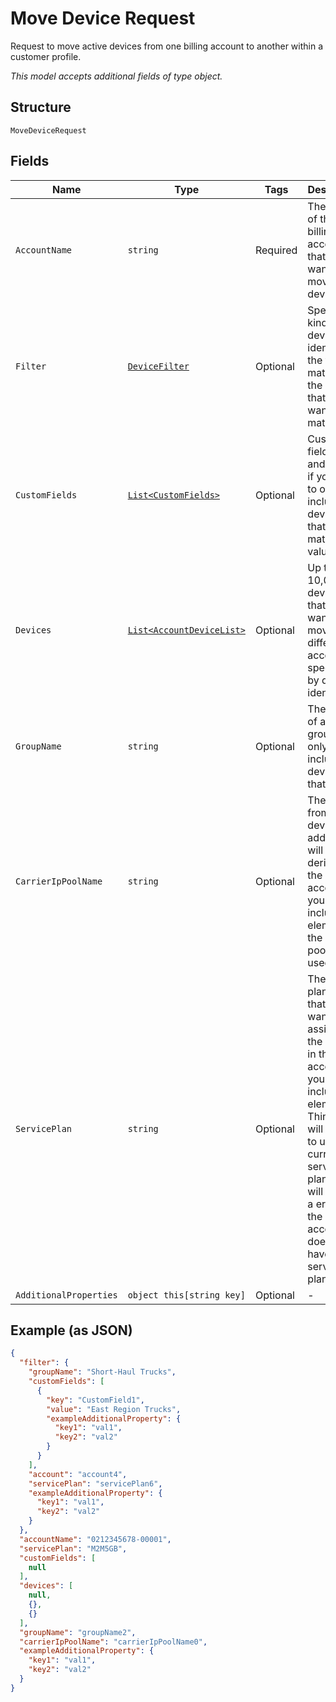 
# Move Device Request

Request to move active devices from one billing account to another within a customer profile.

*This model accepts additional fields of type object.*

## Structure

`MoveDeviceRequest`

## Fields

| Name | Type | Tags | Description |
|  --- | --- | --- | --- |
| `AccountName` | `string` | Required | The name of the billing account that you want to move the devices to. |
| `Filter` | [`DeviceFilter`](../../doc/models/device-filter.md) | Optional | Specify the kind of the device identifier, the type of match, and the string that you want to match. |
| `CustomFields` | [`List<CustomFields>`](../../doc/models/custom-fields.md) | Optional | Custom field names and values, if you want to only include devices that have matching values. |
| `Devices` | [`List<AccountDeviceList>`](../../doc/models/account-device-list.md) | Optional | Up to 10,000 devices that you want to move to a different account, specified by device identifier. |
| `GroupName` | `string` | Optional | The name of a device group, to only include devices in that group. |
| `CarrierIpPoolName` | `string` | Optional | The pool from which device IP addresses will be derived in the new account. If you do not include this element, the default pool will be used. |
| `ServicePlan` | `string` | Optional | The service plan code that you want to assign to the devices in the new account. If you do not include this element, ThingSpace will attempt to use the current service plan, which will result in a error if the new account does not have that service plan. |
| `AdditionalProperties` | `object this[string key]` | Optional | - |

## Example (as JSON)

```json
{
  "filter": {
    "groupName": "Short-Haul Trucks",
    "customFields": [
      {
        "key": "CustomField1",
        "value": "East Region Trucks",
        "exampleAdditionalProperty": {
          "key1": "val1",
          "key2": "val2"
        }
      }
    ],
    "account": "account4",
    "servicePlan": "servicePlan6",
    "exampleAdditionalProperty": {
      "key1": "val1",
      "key2": "val2"
    }
  },
  "accountName": "0212345678-00001",
  "servicePlan": "M2M5GB",
  "customFields": [
    null
  ],
  "devices": [
    null,
    {},
    {}
  ],
  "groupName": "groupName2",
  "carrierIpPoolName": "carrierIpPoolName0",
  "exampleAdditionalProperty": {
    "key1": "val1",
    "key2": "val2"
  }
}
```

